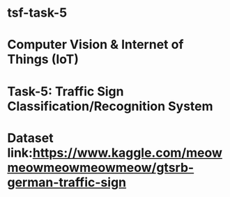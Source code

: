 # tsf-task-5
# Computer Vision & Internet of Things (IoT)

# Task-5: Traffic Sign Classification/Recognition System

# Dataset link:https://www.kaggle.com/meowmeowmeowmeowmeow/gtsrb-german-traffic-sign
